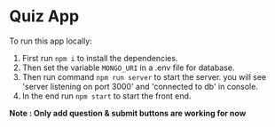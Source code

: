 # Quiz App

To run this app locally:

1. First run `npm i` to install the dependencies.
2. Then set the variable `MONGO_URI` in a .env file for database.
3. Then run command `npm run server` to start the server. you will see 'server listening on port 3000' and 'connected to db' in console.
4. In the end run `npm start` to start the front end.


**Note : Only add question & submit buttons are working for now**
